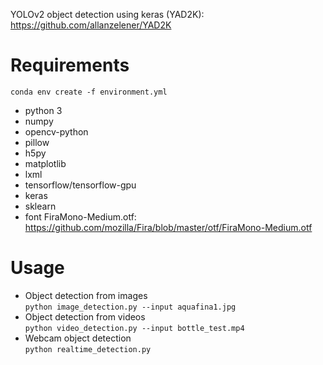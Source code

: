 YOLOv2 object detection using keras (YAD2K):
https://github.com/allanzelener/YAD2K
# Requirements
```conda env create -f environment.yml```
 * python 3
 * numpy
 * opencv-python
 * pillow
 * h5py
 * matplotlib
 * lxml
 * tensorflow/tensorflow-gpu
 * keras
 * sklearn
 * font FiraMono-Medium.otf: https://github.com/mozilla/Fira/blob/master/otf/FiraMono-Medium.otf <br />
# Usage
* Object detection from images <br />
```python image_detection.py --input aquafina1.jpg```
* Object detection from videos <br />
```python video_detection.py --input bottle_test.mp4```
* Webcam object detection <br />
```python realtime_detection.py```
